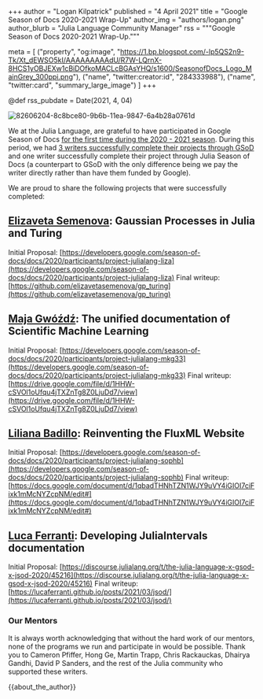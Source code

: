 +++
author = "Logan Kilpatrick"
published = "4 April 2021"
title = "Google Season of Docs 2020-2021 Wrap-Up"
author_img = "authors/logan.png"
author_blurb = "Julia Language Community Manager"
rss = """Google Season of Docs 2020-2021 Wrap-Up."""

meta = [
    ("property", "og:image", "https://1.bp.blogspot.com/-lp5QS2n9-Tk/Xt_dEWSO5kI/AAAAAAAAAdU/R7W-LQrnX-8HCS1yOBJEXw1cBiDOfkoMACLcBGAsYHQ/s1600/SeasonofDocs_Logo_MainGrey_300ppi.png"),
    ("name", "twitter:creator:id", "284333988"),
    ("name", "twitter:card", "summary_large_image")
    ]
+++

@def rss_pubdate = Date(2021, 4, 04)

![82606204-8c8bce80-9b6b-11ea-9847-6a4b28a0761d](https://user-images.githubusercontent.com/35577566/113520086-96c97800-9545-11eb-9599-ee0528acc48b.png)

We at the Julia Language, are grateful to have participated in Google Season of Docs [for the first time during the 2020 - 2021 season](https://discourse.julialang.org/t/the-julia-language-google-season-of-docs-2020/39279). During this period, we had [3 writers successfully complete their projects through GSoD](https://developers.google.com/season-of-docs/docs/2020/participants) and one writer successfully complete their project through Julia Season of Docs (a counterpart to GSoD with the only difference being we pay the writer directly rather than have them funded by Google).

We are proud to share the following projects that were successfully completed: 

## [Elizaveta Semenova](https://github.com/elizavetasemenova): Gaussian Processes in Julia and Turing

Initial Proposal: [https://developers.google.com/season-of-docs/docs/2020/participants/project-julialang-liza](https://developers.google.com/season-of-docs/docs/2020/participants/project-julialang-liza)
Final writeup: [https://github.com/elizavetasemenova/gp_turing](https://github.com/elizavetasemenova/gp_turing)

## [Maja Gwóźdź](https://github.com/mkg33): The unified documentation of Scientific Machine Learning

Initial Proposal: [https://developers.google.com/season-of-docs/docs/2020/participants/project-julialang-mkg33](https://developers.google.com/season-of-docs/docs/2020/participants/project-julialang-mkg33)
Final writeup: [https://drive.google.com/file/d/1HHW-cSVOl1oUfqu4jTXZnTg8Z0LjuDd7/view](https://drive.google.com/file/d/1HHW-cSVOl1oUfqu4jTXZnTg8Z0LjuDd7/view)

## [Liliana Badillo](https://github.com/lilianabs): Reinventing the FluxML Website

Initial Proposal: [https://developers.google.com/season-of-docs/docs/2020/participants/project-julialang-sophb](https://developers.google.com/season-of-docs/docs/2020/participants/project-julialang-sophb)
Final writeup: [https://docs.google.com/document/d/1qbadTHNhTZN1WJY9uVY4iGIOI7ciFixk1mMcNYZcpNM/edit#](https://docs.google.com/document/d/1qbadTHNhTZN1WJY9uVY4iGIOI7ciFixk1mMcNYZcpNM/edit#)

## [Luca Ferranti](https://github.com/lucaferranti): Developing JuliaIntervals documentation

Initial Proposal: [https://discourse.julialang.org/t/the-julia-language-x-gsod-x-jsod-2020/45216](https://discourse.julialang.org/t/the-julia-language-x-gsod-x-jsod-2020/45216)
Final writeup: [https://lucaferranti.github.io/posts/2021/03/jsod/](https://lucaferranti.github.io/posts/2021/03/jsod/)


### Our Mentors

It is always worth acknowledging that without the hard work of our mentors, none of the programs we run and participate in would be possible. Thank you to Cameron Pfiffer, Hong Ge, Martin Trapp, Chris Rackauckas, Dhairya Gandhi, David P Sanders, and the rest of the Julia community who supported these writers.


{{about_the_author}}
